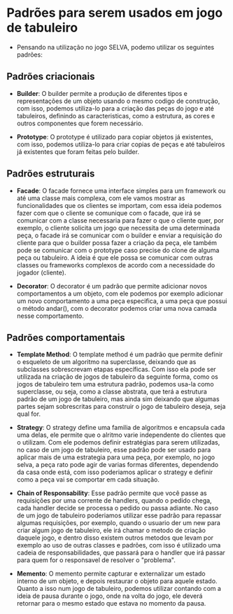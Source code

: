 # Padrões para serem usados em jogo de tabuleiro

- Pensando na utilização no jogo SELVA, podemo utilizar os seguintes padrões:

## Padrões criacionais
- **Builder**: O builder permite a produção de diferentes tipos e representações de um objeto usando o mesmo codigo de construção, com isso, podemos utiliza-lo para a criação das peças do jogo e até tabuleiros, definindo as caracteristicas, como a estrutura, as cores e outros componentes que forem necessário.

- **Prototype**: O prototype é utilizado para copiar objetos já existentes, com isso, podemos utiliza-lo para criar copias de peças e até tabuleiros já existentes que foram feitas pelo builder.

## Padrões estruturais 
- **Facade**: O facade fornece uma interface simples para um framework ou até uma classe mais complexa, com ele vamos mostrar as funcionalidades que os clientes se importam, com essa ideia podemos fazer com que o cliente se comunique com o facade, que irá se comunicar com a classe necessaria para fazer o que o cliente quer, por exemplo, o cliente solicita um jogo que necessita de uma determinada peça, o facade irá se comunicar com o builder e enviar a requisição do cliente para que o builder possa fazer a criação da peça, ele também pode se comunicar com o prototype caso precise do clone de alguma peça ou tabuleiro. A ideia é que ele possa se comunicar com outras classes ou frameworks complexos de acordo com a necessidade do jogador (cliente).

- **Decorator**: O decorator é um padrão que permite adicionar novos comportamentos a um objeto, com ele podemos por exemplo adicionar um novo comportamento a uma peça especifica, a uma peça que possui o método andar(), com o decorator podemos criar uma nova camada nesse comportamento.

## Padrões comportamentais

- **Template Method**: O template method é um padrão que permite definir o esqueleto de um algoritmo na superclasse, deixando que as subclasses sobrescrevam etapas específicas. Com isso ela pode ser utilizada na criação de jogos de tabuleiro da seguinte forma, como os jogos de tabuleiro tem uma estrutura padrão, podemos usa-la como superclasse, ou seja, como a classe abstrata, que terá a estrutura padrão de um jogo de tabuleiro, mas ainda sim deixando que algumas partes sejam sobrescritas para construir o jogo de tabuleiro deseja, seja qual for.

- **Strategy**: O strategy define uma familia de algoritmos e encapsula cada uma delas, ele permite que o alritmo varie independente do clientes que o utilizam. Com ele podemos definir estratégias para serem utilizadas, no caso de um jogo de tabuleiro, esse padrão pode ser usado para aplicar mais de uma estrategia para uma peça, por exemplo, no jogo selva, a peça rato pode agir de varias formas diferentes, dependendo da casa onde está, com isso poderiamos aplicar o strategy e definir como a peça vai se comportar em cada situação.

- **Chain of Responsability**: Esse padrão permite que você passe as requisições por uma corrente de handlers, quando o pedido chega, cada handler decide se processa o pedido ou passa adiante. No caso de um jogo de tabuleiro poderiamos utilizar esse padrão para repassar algumas requisições, por exemplo, quando o usuario der um new para criar algum jogo de tabuleiro, ele irá chamar o metodo de criação daquele jogo, e dentro disso existem outros metodos que levam por exemplo ao uso de outras classes e padrões, com isso é utilizado uma cadeia de responsabilidades, que passará para o handler que irá passar para quem for o responsavel de resolver o "problema".

- **Memento**: O memento permite capturar e externalizar um estado interno de um objeto, e depois restaurar o objeto para aquele estado. Quanto a isso num jogo de tabuleiro, podemos utilizar contando com a ideia de pausa durante o jogo, onde na volta do jogo, ele deverá retornar para o mesmo estado que estava no momento da pausa.
